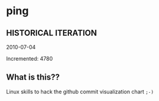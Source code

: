 # ping

## HISTORICAL ITERATION
2010-07-04

Incremented: 4780

## What is this?? 
Linux skills to hack the github commit visualization chart `;-)`
